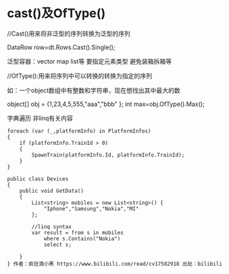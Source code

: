 # cast<T>()及OfType<T>()

//Cast<T>()用来将非泛型的序列转换为泛型的序列

DataRow row=dt.Rows.Cast<DataRow>().Single();



泛型容器：vector map list等 要指定元素类型 避免装箱拆箱等



//OfType<T>():用来将序列中可以转换的转换为指定的序列

如：一个object数组中有整数和字符串，现在想找出其中最大的数

object[] obj = {1,23,4,5,555,"aaa","bbb" };
      int max=obj.OfType<int>().Max();


字典遍历 非linq有关内容

```
foreach (var (_,platformInfo) in PlatformInfos)
{
    if (platformInfo.TrainId > 0)
    {
        SpawnTrain(platformInfo.Id, platformInfo.TrainId);
    }
}
```





```
public class Devices
{
    public void GetData()
    {
        List<string> mobiles = new List<string>() {
            "Iphone","Samsung","Nokia","MI"
        };

        //linq syntax
        var result = from s in mobiles
            where s.Contains("Nokia")
            select s;

    }
} 作者：疯狂滴小黑 https://www.bilibili.com/read/cv17582918 出处：bilibili
```